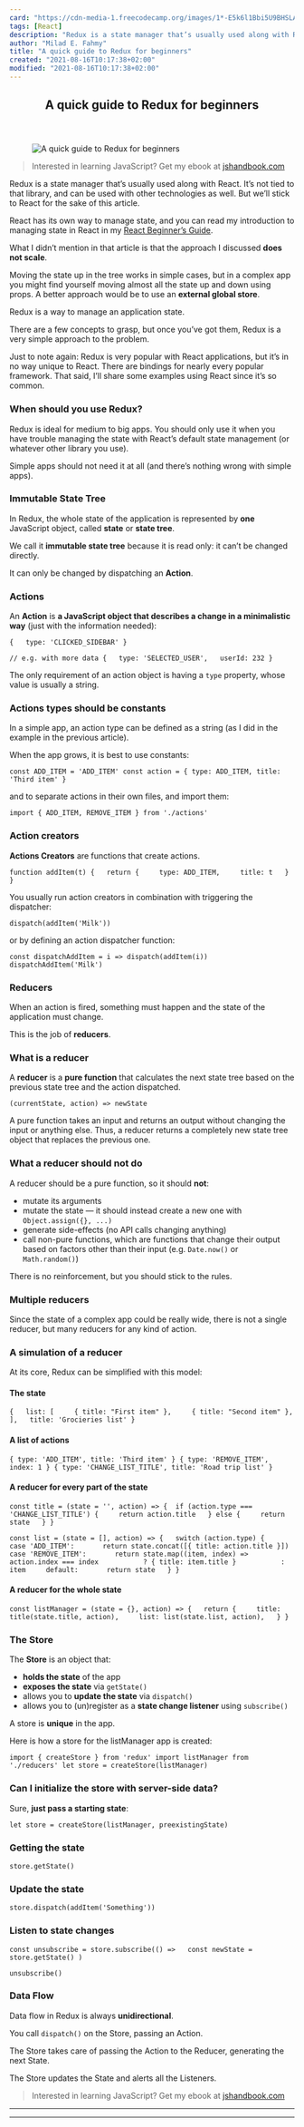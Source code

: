 ```yaml
---
card: "https://cdn-media-1.freecodecamp.org/images/1*-E5k6l1Bbi5U9BHSLAk4dg.jpeg"
tags: [React]
description: "Redux is a state manager that’s usually used along with React"
author: "Milad E. Fahmy"
title: "A quick guide to Redux for beginners"
created: "2021-08-16T10:17:38+02:00"
modified: "2021-08-16T10:17:38+02:00"
---
```

<div class="site-wrapper">
<main id="site-main" class="site-main outer">
<div class="inner">
<article class="post-full post tag-react tag-tech tag-redux tag-programming tag-web-development ">
<header class="post-full-header">
<h1 class="post-full-title">A quick guide to Redux for beginners</h1>
</header>
<figure class="post-full-image">
<picture>
<source media="(max-width: 700px)" sizes="1px" srcset="data:image/gif;base64,R0lGODlhAQABAIAAAAAAAP///yH5BAEAAAAALAAAAAABAAEAAAIBRAA7 1w">
<source media="(min-width: 701px)" sizes="(max-width: 800px) 400px,
(max-width: 1170px) 700px,
1400px" srcset="https://cdn-media-1.freecodecamp.org/images/1*-E5k6l1Bbi5U9BHSLAk4dg.jpeg 300w,
https://cdn-media-1.freecodecamp.org/images/1*-E5k6l1Bbi5U9BHSLAk4dg.jpeg 600w,
https://cdn-media-1.freecodecamp.org/images/1*-E5k6l1Bbi5U9BHSLAk4dg.jpeg 1000w,
https://cdn-media-1.freecodecamp.org/images/1*-E5k6l1Bbi5U9BHSLAk4dg.jpeg 2000w">
<img onerror="this.style.display='none'" src="https://cdn-media-1.freecodecamp.org/images/1*-E5k6l1Bbi5U9BHSLAk4dg.jpeg" alt="A quick guide to Redux for beginners">
</picture>
</figure>
<section class="post-full-content">
<div class="post-content">
<blockquote>Interested in learning JavaScript? Get my ebook at <a href="https://jshandbook.com/" rel="noopener">jshandbook.com</a></blockquote><p>Redux is a state manager that’s usually used along with React. It’s not tied to that library, and can be used with other technologies as well. But we’ll stick to React for the sake of this article.</p><p>React has its own way to manage state, and you can read my introduction to managing state in React in my <a href="https://flaviocopes.com/react-beginners-guide/" rel="noopener">React Beginner’s Guide</a>.</p><p>What I didn’t mention in that article is that the approach I discussed <strong>does not scale</strong>.</p><p>Moving the state up in the tree works in simple cases, but in a complex app you might find yourself moving almost all the state up and down using props. A better approach would be to use an <strong>external global store</strong>.</p><p>Redux is a way to manage an application state.</p><p>There are a few concepts to grasp, but once you’ve got them, Redux is a very simple approach to the problem.</p><p>Just to note again: Redux is very popular with React applications, but it’s in no way unique to React. There are bindings for nearly every popular framework. That said, I’ll share some examples using React since it’s so common.</p><h3 id="when-should-you-use-redux">When should you use Redux?</h3><p>Redux is ideal for medium to big apps. You should only use it when you have trouble managing the state with React’s default state management (or whatever other library you use).</p><p>Simple apps should not need it at all (and there’s nothing wrong with simple apps).</p><h3 id="immutable-state-tree">Immutable State Tree</h3><p>In Redux, the whole state of the application is represented by <strong>one</strong> JavaScript object, called <strong>state</strong> or <strong>state tree</strong>.</p><p>We call it <strong>immutable state tree</strong> because it is read only: it can’t be changed directly.</p><p>It can only be changed by dispatching an <strong>Action</strong>.</p><h3 id="actions">Actions</h3><p>An <strong>Action</strong> is <strong>a JavaScript object that describes a change in a minimalistic way</strong> (just with the information needed):</p><pre><code>{   type: 'CLICKED_SIDEBAR' } </code></pre><pre><code>// e.g. with more data {   type: 'SELECTED_USER',   userId: 232 }</code></pre><p>The only requirement of an action object is having a <code>type</code> property, whose value is usually a string.</p><h3 id="actions-types-should-be-constants">Actions types should be constants</h3><p>In a simple app, an action type can be defined as a string (as I did in the example in the previous article).</p><p>When the app grows, it is best to use constants:</p><pre><code>const ADD_ITEM = 'ADD_ITEM' const action = { type: ADD_ITEM, title: 'Third item' }</code></pre><p>and to separate actions in their own files, and import them:</p><pre><code>import { ADD_ITEM, REMOVE_ITEM } from './actions'</code></pre><h3 id="action-creators">Action creators</h3><p><strong>Actions Creators</strong> are functions that create actions.</p><pre><code>function addItem(t) {   return {     type: ADD_ITEM,     title: t   } }</code></pre><p>You usually run action creators in combination with triggering the dispatcher:</p><pre><code>dispatch(addItem('Milk'))</code></pre><p>or by defining an action dispatcher function:</p><pre><code>const dispatchAddItem = i =&gt; dispatch(addItem(i)) dispatchAddItem('Milk')</code></pre><h3 id="reducers">Reducers</h3><p>When an action is fired, something must happen and the state of the application must change.</p><p>This is the job of <strong>reducers</strong>.</p><h3 id="what-is-a-reducer">What is a reducer</h3><p>A <strong>reducer</strong> is a <strong>pure function</strong> that calculates the next state tree based on the previous state tree and the action dispatched.</p><pre><code>(currentState, action) =&gt; newState</code></pre><p>A pure function takes an input and returns an output without changing the input or anything else. Thus, a reducer returns a completely new state tree object that replaces the previous one.</p><h3 id="what-a-reducer-should-not-do">What a reducer should not do</h3><p>A reducer should be a pure function, so it should <strong>not</strong>:</p><ul><li>mutate its arguments</li><li>mutate the state — it should instead create a new one with <code>Object.assign({}, ...)</code></li><li>generate side-effects (no API calls changing anything)</li><li>call non-pure functions, which are functions that change their output based on factors other than their input (e.g. <code>Date.now()</code> or <code>Math.random()</code>)</li></ul><p>There is no reinforcement, but you should stick to the rules.</p><h3 id="multiple-reducers">Multiple reducers</h3><p>Since the state of a complex app could be really wide, there is not a single reducer, but many reducers for any kind of action.</p><h3 id="a-simulation-of-a-reducer">A simulation of a reducer</h3><p>At its core, Redux can be simplified with this model:</p><h4 id="the-state">The state</h4><pre><code>{   list: [     { title: "First item" },     { title: "Second item" },   ],   title: 'Grocieries list' }</code></pre><h4 id="a-list-of-actions">A list of actions</h4><pre><code>{ type: 'ADD_ITEM', title: 'Third item' } { type: 'REMOVE_ITEM', index: 1 } { type: 'CHANGE_LIST_TITLE', title: 'Road trip list' }</code></pre><h4 id="a-reducer-for-every-part-of-the-state">A reducer for every part of the state</h4><pre><code>const title = (state = '', action) =&gt; {  if (action.type === 'CHANGE_LIST_TITLE') {     return action.title   } else {     return state   } } </code></pre><pre><code>const list = (state = [], action) =&gt; {   switch (action.type) {     case 'ADD_ITEM':       return state.concat([{ title: action.title }])     case 'REMOVE_ITEM':       return state.map((item, index) =&gt;         action.index === index           ? { title: item.title }           : item     default:       return state   } }</code></pre><h4 id="a-reducer-for-the-whole-state">A reducer for the whole state</h4><pre><code>const listManager = (state = {}, action) =&gt; {   return {     title: title(state.title, action),     list: list(state.list, action),   } }</code></pre><h3 id="the-store">The Store</h3><p>The <strong>Store</strong> is an object that:</p><ul><li><strong>holds the state</strong> of the app</li><li><strong>exposes the state</strong> via <code>getState()</code></li><li>allows you to <strong>update the state</strong> via <code>dispatch()</code></li><li>allows you to (un)register as a <strong>state change listener</strong> using <code>subscribe()</code></li></ul><p>A store is <strong>unique</strong> in the app.</p><p>Here is how a store for the listManager app is created:</p><pre><code>import { createStore } from 'redux' import listManager from './reducers' let store = createStore(listManager)</code></pre><h3 id="can-i-initialize-the-store-with-server-side-data">Can I initialize the store with server-side data?</h3><p>Sure, <strong>just pass a starting state</strong>:</p><pre><code>let store = createStore(listManager, preexistingState)</code></pre><h3 id="getting-the-state">Getting the state</h3><pre><code>store.getState()</code></pre><h3 id="update-the-state">Update the state</h3><pre><code>store.dispatch(addItem('Something'))</code></pre><h3 id="listen-to-state-changes">Listen to state changes</h3><pre><code>const unsubscribe = store.subscribe(() =&gt;   const newState = store.getState() ) </code></pre><pre><code>unsubscribe()</code></pre><h3 id="data-flow">Data Flow</h3><p>Data flow in Redux is always <strong>unidirectional</strong>.</p><p>You call <code>dispatch()</code> on the Store, passing an Action.</p><p>The Store takes care of passing the Action to the Reducer, generating the next State.</p><p>The Store updates the State and alerts all the Listeners.</p><blockquote>Interested in learning JavaScript? Get my ebook at <a href="https://jshandbook.com/" rel="noopener">jshandbook.com</a></blockquote>
</div>
<hr>
<hr>
</section>
</article>
</div>
</main>
</div>
<!-- Google Tag Manager (noscript) -->
<!-- End Google Tag Manager (noscript) -->
